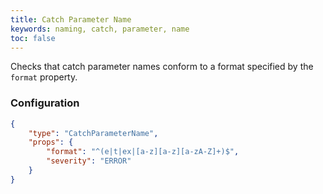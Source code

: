 ```yaml
---
title: Catch Parameter Name
keywords: naming, catch, parameter, name
toc: false
---
```


Checks that catch parameter names conform to a format specified by the `format` property.

### Configuration

```json
{
    "type": "CatchParameterName",
    "props": {
        "format": "^(e|t|ex|[a-z][a-z][a-zA-Z]+)$",
        "severity": "ERROR"
    }
}
```